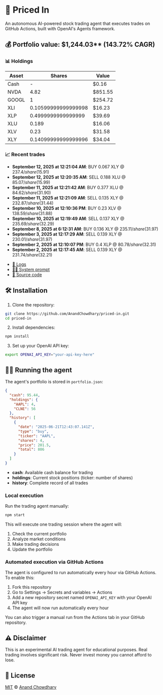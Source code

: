# 🤖 Priced In

An autonomous AI-powered stock trading agent that executes trades on GitHub Actions, built with OpenAI's Agents framework.

<!-- auto start -->

## 💰 Portfolio value: $1,244.03** (143.72% CAGR)

### 📊 Holdings

| Asset | Shares | Value |
|-------|--------|-------|
| Cash | - | $0.16 |
| NVDA | 4.82 | $851.55 |
| GOOGL | 1 | $254.72 |
| XLI | 0.10599999999999998 | $16.23 |
| XLP | 0.4999999999999999 | $39.69 |
| XLU | 0.189 | $16.06 |
| XLV | 0.23 | $31.58 |
| XLY | 0.14099999999999996 | $34.04 |

### 📈 Recent trades

- **September 12, 2025 at 12:21:04 AM**: BUY 0.067 XLY @ $237.4/share ($15.91)
- **September 12, 2025 at 12:20:35 AM**: SELL 0.188 XLU @ $85.07/share ($15.99)
- **September 11, 2025 at 12:21:42 AM**: BUY 0.377 XLU @ $84.62/share ($31.90)
- **September 11, 2025 at 12:21:09 AM**: SELL 0.135 XLY @ $232.87/share ($31.44)
- **September 10, 2025 at 12:10:36 PM**: BUY 0.23 XLV @ $138.59/share ($31.88)
- **September 10, 2025 at 12:19:49 AM**: SELL 0.137 XLY @ $235.69/share ($32.29)
- **September 8, 2025 at 6:12:31 AM**: BUY 0.136 XLY @ $235.11/share ($31.97)
- **September 3, 2025 at 12:17:29 AM**: SELL 0.139 XLY @ $230.01/share ($31.97)
- **September 2, 2025 at 12:10:07 PM**: BUY 0.4 XLP @ $80.78/share ($32.31)
- **September 2, 2025 at 12:17:45 AM**: SELL 0.139 XLY @ $231.74/share ($32.21)

<!-- auto end -->

- [🧠 Logs](./agent.log)
- [🧑‍💻 System prompt](./system-prompt.md)
- [📁 Source code](./agent.ts)

## 🛠️ Installation

1. Clone the repository:

```bash
git clone https://github.com/AnandChowdhary/priced-in.git
cd priced-in
```

2. Install dependencies:

```bash
npm install
```

3. Set up your OpenAI API key:

```bash
export OPENAI_API_KEY="your-api-key-here"
```

## 🏃‍♂️ Running the agent

The agent's portfolio is stored in `portfolio.json`:

```json
{
  "cash": 95.44,
  "holdings": {
    "AAPL": 4,
    "CLNE": 56
  },
  "history": [
    {
      "date": "2025-06-21T12:43:07.141Z",
      "type": "buy",
      "ticker": "AAPL",
      "shares": 4,
      "price": 201.5,
      "total": 806
    }
  ]
}
```

- **cash**: Available cash balance for trading
- **holdings**: Current stock positions (ticker: number of shares)
- **history**: Complete record of all trades

### Local execution

Run the trading agent manually:

```bash
npm start
```

This will execute one trading session where the agent will:

1. Check the current portfolio
2. Analyze market conditions
3. Make trading decisions
4. Update the portfolio

### Automated execution via GitHub Actions

The agent is configured to run automatically every hour via GitHub Actions. To enable this:

1. Fork this repository
2. Go to Settings → Secrets and variables → Actions
3. Add a new repository secret named `OPENAI_API_KEY` with your OpenAI API key
4. The agent will now run automatically every hour

You can also trigger a manual run from the Actions tab in your GitHub repository.

## ⚠️ Disclaimer

This is an experimental AI trading agent for educational purposes. Real trading involves significant risk. Never invest money you cannot afford to lose.

## 📄 License

[MIT](./LICENSE) © [Anand Chowdhary](https://anandchowdhary.com)
